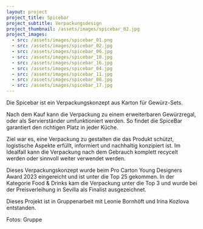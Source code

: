 ```yaml
---
layout: project
project_title: Spicebar
project_subtitle: Verpackungsdesign
project_thumbnail: /assets/images/spicebar_02.jpg
project_images:
  - src: /assets/images/spicebar_01.png
  - src: /assets/images/spicebar_02.jpg
  - src: /assets/images/spicebar_06.jpg
  - src: /assets/images/spicebar_10.jpg
  - src: /assets/images/spicebar_16.jpg
  - src: /assets/images/spicebar_04.jpg
  - src: /assets/images/spicebar_11.jpg
  - src: /assets/images/spicebar_08.jpg
  - src: /assets/images/spicebar_17.jpg
---
```

Die Spicebar ist ein Verpackungskonzept aus Karton für Gewürz-Sets. 

Nach dem Kauf kann die Verpackung zu einem erweiterbaren Gewürzregal, oder als Servierständer umfunktioniert werden. So findet die SpiceBar garantiert den richtigen Platz in jeder Küche.

Ziel war es, eine Verpackung zu gestalten die das Produkt schützt, logistische Aspekte erfüllt, informiert und nachhaltig konzipiert ist. Im Idealfall kann die Verpackung nach dem Gebrauch komplett recycelt werden oder sinnvoll weiter verwendet werden.

Dieses Verpackungskonzept wurde beim Pro Carton Young Designers Award 2023 eingereicht und ist unter die Top 25 gekommen. In der Kategorie Food & Drinks kam die Verpackung unter die Top 3 und wurde bei der Preisverleihung in Sevilla als Finalist ausgezeichnet.

Dieses Projekt ist in Gruppenarbeit mit Leonie Bornhöft und Irina Kozlova entstanden. 

Fotos: Gruppe
